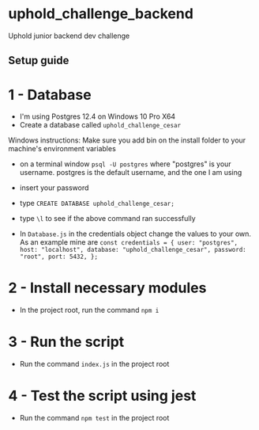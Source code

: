 # uphold_challenge_backend
Uphold junior backend dev challenge

## Setup guide
# 1 - Database
 - I'm using Postgres 12.4 on Windows 10 Pro X64
 - Create a database called `uphold_challenge_cesar`
 
 Windows instructions:
 Make sure you add bin on the install folder to your machine's environment variables
 
 - on a terminal window `psql -U postgres` where "postgres" is your username. postgres is the default username, and the one I am using
 - insert your password
 - type `CREATE DATABASE uphold_challenge_cesar;`
 - type `\l` to see if the above command ran successfully
 
 - In `Database.js` in the credentials object change the values to your own. As an example mine are
 `const credentials = {
  user: "postgres",
  host: "localhost",
  database: "uphold_challenge_cesar",
  password: "root",
  port: 5432,
};`

# 2 - Install necessary modules
- In the project root, run the command `npm i`

# 3 - Run the script
- Run the command `index.js` in the project root

# 4 - Test the script using jest
- Run the command `npm test` in the project root
